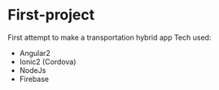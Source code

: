 # First-project

First attempt to make a transportation hybrid app
Tech used:
- Angular2
- Ionic2 (Cordova)
- NodeJs
- Firebase
